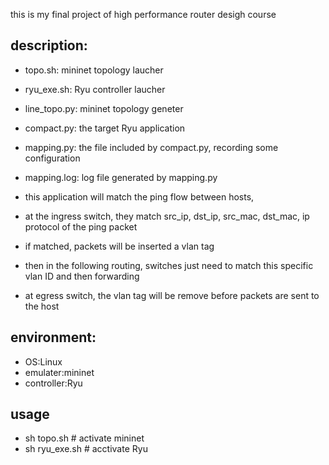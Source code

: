 this is my final project of high performance router desigh course

## description:
* topo.sh: mininet topology laucher
* ryu_exe.sh: Ryu controller laucher
* line_topo.py: mininet topology geneter
* compact.py: the target Ryu application
* mapping.py: the file included by compact.py, recording some configuration
* mapping.log: log file generated by mapping.py

* this application will match the ping flow between hosts,
* at the ingress switch, they match src_ip, dst_ip, src_mac, dst_mac, ip protocol of the ping packet
* if matched, packets will be inserted a vlan tag
* then in the following routing, switches just need to match this specific vlan ID and then forwarding
* at egress switch, the vlan tag will be remove before packets are sent to the host

## environment:
* OS:Linux
* emulater:mininet
* controller:Ryu

## usage
* sh topo.sh # activate mininet
* sh ryu_exe.sh # acctivate Ryu

